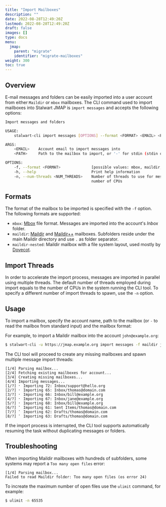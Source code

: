 ```yaml
---
title: "Import Mailboxes"
description: ""
date: 2022-08-28T12:49:20Z
lastmod: 2022-08-28T12:49:20Z
draft: false
images: []
type: docs
menu:
  jmap:
    parent: "migrate"
    identifier: "migrate-mailboxes"
weight: 300
toc: true
---
```


## Overview

E-mail messages and folders can be easily imported into a user account from either ``Maildir`` or ``mbox``
mailboxes. The CLI command used to import mailboxes into Stalwart JMAP is ``import messages`` and accepts the following
options:

```bash
Import messages and folders

USAGE:
    stalwart-cli import messages [OPTIONS] --format <FORMAT> <EMAIL> <PATH>

ARGS:
    <EMAIL>    Account email to import messages into
    <PATH>     Path to the mailbox to import, or '-' for stdin (stdin only supported for mbox)

OPTIONS:
    -f, --format <FORMAT>              [possible values: mbox, maildir, maildir-nested]
    -h, --help                         Print help information
    -n, --num-threads <NUM_THREADS>    Number of threads to use for message import, defaults to the
                                       number of CPUs
```

## Formats

The format of the mailbox to be imported is specified with the ``-f`` option. The following formats
are supported:

- ``mbox``: [Mbox](http://qmail.org/man/man5/mbox.html) file format. Messages are imported into the account's *Inbox* folder.
- ``maildir``: [Maildir](https://cr.yp.to/proto/maildir.html) and [Maildir++](https://www.courier-mta.org/imap/README.maildirquota.html) mailboxes. Subfolders reside under the main Maildir directory and use ``.`` as folder separator.
- ``maildir-nested``: Maildir mailbox with a file system layout, used mostly by [Dovecot](https://doc.dovecot.org/admin_manual/mailbox_formats/maildir/#directory-structure).

## Import Threads

In order to accelerate the import process, messages are imported in parallel using multiple threads.
The default number of threads employed during import equals to the number of CPUs in the system running the CLI tool.
To specify a different number of import threads to spawn, use the ``-n`` option.

## Usage

To import a mailbox, specify the account name, path to the mailbox (or ``-`` to read the mailbox from standard input) and the mailbox format:

For example, to import a Maildir mailbox into the account ``john@example.org``:

```bash
$ stalwart-cli -u https://jmap.example.org import messages -f maildir john@example.org /home/john/Maildir
```

The CLI tool will proceed to create any missing mailboxes and spawn multiple message import threads:

```
[1/4] Parsing mailbox...
[2/4] Fetching existing mailboxes for account...
[3/4] Creating missing mailboxes...
[4/4] Importing messages...
[1/?] ⠂ Importing 72: Inbox/support@hello.org
[2/?] ⠂ Importing 65: Inbox/thomas@domain.com
[3/?] ⠂ Importing 66: Inbox/bill@example.org
[4/?] ⠂ Importing 67: Inbox/jane@example.org
[5/?] ⠂ Importing 68: Inbox/bill@example.org
[6/?] ⠁ Importing 61: Sent Items/thomas@domain.com
[7/?] ⠁ Importing 62: Drafts/thomas@domain.com
[8/?] ⠁ Importing 63: Drafts/thomas@domain.com         
```

If the import process is interrupted, the CLI tool supports automatically resuming the task without
duplicating messages or folders.

## Troubleshooting

When importing Maildir mailboxes with hundreds of subfolders, some systems may report a ``Too many open files`` error:

```
[1/4] Parsing mailbox...
Failed to read Maildir folder: Too many open files (os error 24)
```

To increate the maximum number of open files use the ``ulimit`` command, for example:

```bash
$ ulimit -n 65535
```
